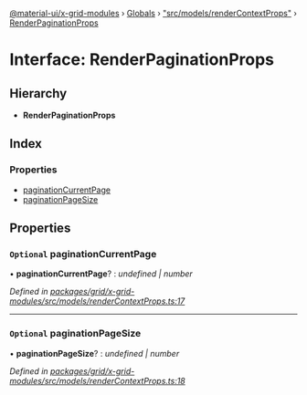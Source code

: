 [@material-ui/x-grid-modules](../README.md) › [Globals](../globals.md) › ["src/models/renderContextProps"](../modules/_src_models_rendercontextprops_.md) › [RenderPaginationProps](_src_models_rendercontextprops_.renderpaginationprops.md)

# Interface: RenderPaginationProps

## Hierarchy

* **RenderPaginationProps**

## Index

### Properties

* [paginationCurrentPage](_src_models_rendercontextprops_.renderpaginationprops.md#optional-paginationcurrentpage)
* [paginationPageSize](_src_models_rendercontextprops_.renderpaginationprops.md#optional-paginationpagesize)

## Properties

### `Optional` paginationCurrentPage

• **paginationCurrentPage**? : *undefined | number*

*Defined in [packages/grid/x-grid-modules/src/models/renderContextProps.ts:17](https://github.com/mui-org/material-ui-x/blob/a679779/packages/grid/x-grid-modules/src/models/renderContextProps.ts#L17)*

___

### `Optional` paginationPageSize

• **paginationPageSize**? : *undefined | number*

*Defined in [packages/grid/x-grid-modules/src/models/renderContextProps.ts:18](https://github.com/mui-org/material-ui-x/blob/a679779/packages/grid/x-grid-modules/src/models/renderContextProps.ts#L18)*
